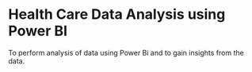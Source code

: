 # Health Care Data Analysis using Power BI
To perform analysis of data using Power Bi and to gain insights from the data.
